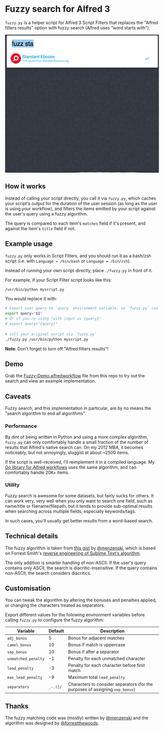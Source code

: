 
Fuzzy search for Alfred 3
=========================

`fuzzy.py` is a helper script for Alfred 3 Script Filters that replaces the "Alfred filters results" option with fuzzy search (Alfred uses "word starts with").

![](./demo.gif "")

How it works
------------

Instead of calling your script directly, you call it via `fuzzy.py`, which caches your script's output for the duration of the user session (as long as the user is using your workflow), and filters the items emitted by your script against the user's query using a fuzzy algorithm.

The query is compared to each item's `matches` field if it's present, and against the item's `title` field if not.


Example usage
-------------

`fuzzy.py` only works in Script Filters, and you should run it as a bash/zsh script (i.e. with `Language = /bin/bash` or `Language = /bin/zsh`).

Instead of running your own script directly, place `./fuzzy.py` in front of it.

For example, if your Script Filter script looks like this:

```bash
/usr/bin/python myscript.py
```

You would replace it with:

```bash
# Export user query to `query` environment variable, so `fuzzy.py` can read it
export query="$1"
# Or if you're using "with input as {query}"
# export query="{query}"

# call your original script via `fuzzy.py`
./fuzzy.py /usr/bin/python myscript.py
```

**Note**: Don't forget to turn off "Alfred filters results"!


Demo
----

Grab the [Fuzzy-Demo.alfredworkflow][demo] file from this repo to try out the search and view an example implementation.


Caveats
-------

Fuzzy search, and this implementation in particular, are by no means the "search algorithm to end all algorithms".


### Performance ###

By dint of being written in Python and using a more complex algorithm, `fuzzy.py` can only comfortably handle a small fraction of the number of results that Alfred's native search can. On my 2012 MBA, it becomes noticeably, but not annoyingly, sluggist at about ~2500 items.

If the script is well-received, I'll reimplement it in a compiled language. My [Go library for Alfred workflows][awgo] uses the same algorithm, and can comfortably handle 20K+ items.


### Utility ###

Fuzzy search is awesome for some datasets, but fairly sucks for others. It can work very, very well when you only want to search one field, such as name/title or filename/filepath, but it tends to provide sub-optimal results when searching across multiple fields, especially keywords/tags.

In such cases, you'll usually get better results from a word-based search.


Technical details
-----------------

The fuzzy algorithm is taken from [this gist][pyversion] by [@menzenski][menzenski], which is based on Forrest Smith's [reverse engineering of Sublime Text's algorithm][forrest].

The only addition is smarter handling of non-ASCII. If the user's query contains only ASCII, the search is diacritic-insensitive. If the query contains non-ASCII, the search considers diacritics.


Customisation
-------------

You can tweak the algorithm by altering the bonuses and penalties applied, or changing the characters treated as separators.

Export different values for the following environment variables before calling `fuzzy.py` to configure the fuzzy algorithm:

|       Variable      |  Default  |                  Description                  |
|---------------------|-----------|-----------------------------------------------|
| `adj_bonus`         | 5         | Bonus for adjacent matches                    |
| `camel_bonus`       | 10        | Bonus if match is uppercase                   |
| `sep_bonus`         | 10        | Bonus if after a separator                    |
| `unmatched_penalty` | -1        | Penalty for each unmatched character          |
| `lead_penalty`      | -3        | Penalty for each character before first match |
| `max_lead_penalty`  | -9        | Maximum total `lead_penalty`                  |
| `separators`        | `_-.([/ ` | Characters to consider separators (for the purposes of assigning `sep_bonus`)                                              |


Thanks
------

The fuzzy matching code was (mostly) written by [@menzenski][menzenski] and the algorithm was designed by [@forrestthewoods][forrestthewoods].


[awgo]: https://github.com/deanishe/awgo
[demo]: ./Fuzzy-Demo-0.2.alfredworkflow
[forrest]: https://blog.forrestthewoods.com/reverse-engineering-sublime-text-s-fuzzy-match-4cffeed33fdb
[forrestthewoods]: https://github.com/forrestthewoods
[menzenski]: https://github.com/menzenski
[pyversion]: https://gist.github.com/menzenski/f0f846a254d269bd567e2160485f4b89
